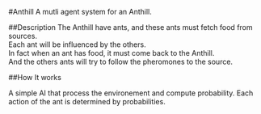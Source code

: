 #Anthill
A mutli agent system for an Anthill.

##Description
The Anthill have ants, and these ants must fetch food from sources.  
Each ant will be influenced by the others.   
In fact when an ant has food, it must come back to the Anthill.  
 And the others ants will try to follow the pheromones to the source.
 
##How It works
 
 A simple AI that process the environement and compute probability.
 Each action of the ant is determined by probabilities.
 
